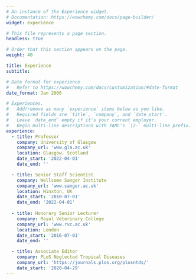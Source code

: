 ```yaml
---
# An instance of the Experience widget.
# Documentation: https://wowchemy.com/docs/page-builder/
widget: experience

# This file represents a page section.
headless: true

# Order that this section appears on the page.
weight: 40

title: Experience
subtitle:

# Date format for experience
#   Refer to https://wowchemy.com/docs/customization/#date-format
date_format: Jan 2006

# Experiences.
#   Add/remove as many `experience` items below as you like.
#   Required fields are `title`, `company`, and `date_start`.
#   Leave `date_end` empty if it's your current employer.
#   Begin multi-line descriptions with YAML's `|2-` multi-line prefix.
experience:
  - title: Professor
    company: University of Glasgow
    company_url: 'www.gla.ac.uk'
    location: Glasgow, Scotland
    date_start: '2022-04-01'
    date_end: ''

  - title: Senior Staff Scientist
    company: Wellcome Sanger Institute
    company_url: 'www.sanger.ac.uk'
    location: Hinxton, UK
    date_start: '2010-07-01'
    date_end: '2022-04-01'
        
  - title: Honorary Senior Lecturer
    company: Royal Veterinary College
    company_url: 'www.rvc.ac.uk'
    location: London
    date_start: '2016-07-01'
    date_end: ''

  - title: Associate Editor
    company: PLoS Neglected Tropical Diseases
    company_url: 'https://journals.plos.org/plosntds/'
    date_start: '2020-04-29'
---
```

